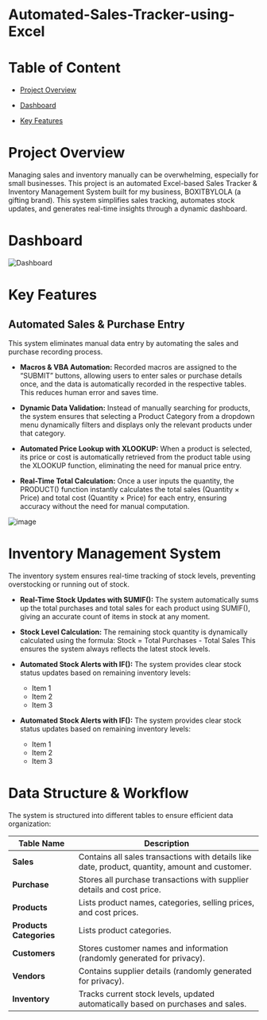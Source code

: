 # Automated-Sales-Tracker-using-Excel
# Table of Content
- [Project Overview](https://github.com/Blessed-O/Automated-Sales-Tracker-using-Excel/blob/main/README.md#project-overview)

- [Dashboard](https://github.com/Blessed-O/Automated-Sales-Tracker-using-Excel/blob/main/README.md#dashboard)

- [Key Features](https://github.com/Blessed-O/Automated-Sales-Tracker-using-Excel/blob/main/README.md#key-features)
# Project Overview
Managing sales and inventory manually can be overwhelming, especially for small businesses. This project is an automated Excel-based Sales Tracker & Inventory Management System built for my business, BOXITBYLOLA (a gifting brand). This system simplifies sales tracking, automates stock updates, and generates real-time insights through a dynamic dashboard.
# Dashboard
![Dashboard](https://github.com/user-attachments/assets/e247c23e-cee2-40e0-b139-257b074fd6b5)
# Key Features
## Automated Sales & Purchase Entry
This system eliminates manual data entry by automating the sales and purchase recording process.

- **Macros & VBA Automation:** Recorded macros are assigned to the “SUBMIT” buttons, allowing users to enter sales or purchase details once, and the data is automatically recorded in the respective tables. This reduces human error and saves time.

- **Dynamic Data Validation:** Instead of manually searching for products, the system ensures that selecting a Product Category from a dropdown menu dynamically filters and displays only the relevant products under that category.

- **Automated Price Lookup with XLOOKUP:** When a product is selected, its price or cost is automatically retrieved from the product table using the XLOOKUP function, eliminating the need for manual price entry.

- **Real-Time Total Calculation:** Once a user inputs the quantity, the PRODUCT() function instantly calculates the total sales (Quantity × Price) and total cost (Quantity × Price) for each entry, ensuring accuracy without the need for manual computation.

![image](https://github.com/user-attachments/assets/55368e37-e4f7-44b4-ad16-acdb0628622d)

# Inventory Management System
The inventory system ensures real-time tracking of stock levels, preventing overstocking or running out of stock.

- **Real-Time Stock Updates with SUMIF():** The system automatically sums up the total purchases and total sales for each product using SUMIF(), giving an accurate count of items in stock at any moment.

- **Stock Level Calculation:** The remaining stock quantity is dynamically calculated using the formula: Stock = Total Purchases - Total Sales This ensures the system always reflects the latest stock levels.

- **Automated Stock Alerts with IF():** The system provides clear stock status updates based on remaining inventory levels:
  - Item 1
  - Item 2
  - Item 3
- **Automated Stock Alerts with IF():** The system provides clear stock status updates based on remaining inventory levels:
  - Item 1
  - Item 2
  - Item 3
# Data Structure & Workflow
The system is structured into different tables to ensure efficient data organization:

| Table Name  | Description |
|-------------|------------|
| **Sales** | Contains all sales transactions with details like date, product, quantity, amount and customer. |
| **Purchase** | Stores all purchase transactions with supplier details and cost price. |
| **Products** | Lists product names, categories, selling prices, and cost prices. |
| **Products Categories** | Lists product categories. |
| **Customers** | Stores customer names and information (randomly generated for privacy). |
| **Vendors** | Contains supplier details (randomly generated for privacy). |
| **Inventory** | Tracks current stock levels, updated automatically based on purchases and sales. |
